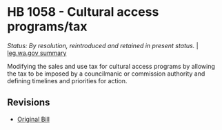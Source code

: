 # HB 1058 - Cultural access programs/tax
*Status: By resolution, reintroduced and retained in present status.* | [leg.wa.gov summary](https://app.leg.wa.gov/billsummary?BillNumber=1058&Year=2021)

Modifying the sales and use tax for cultural access programs by allowing the tax to be imposed by a councilmanic or commission authority and defining timelines and priorities for action.

## Revisions
* [Original Bill](1/)